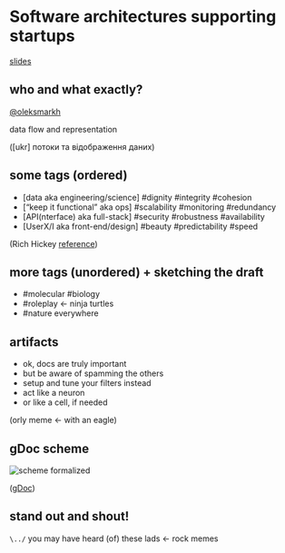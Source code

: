 # Software architectures supporting startups

[slides](https://slidr.io/oleksmarkh/software-architectures-supporting-startups)

## who and what exactly?

[@oleksmarkh](https://twitter.com/oleksmarkh)

data flow and representation

([ukr] потоки та відображення даних)

## some tags (ordered)

* [data aka engineering/science] #dignity #integrity #cohesion
* [“keep it functional” aka ops] #scalability #monitoring #redundancy
* [API(nterface) aka full-stack] #security #robustness #availability
* [UserX/I aka front-end/design] #beauty #predictability #speed

(Rich Hickey [reference](https://www.infoq.com/presentations/Simple-Made-Easy))

## more tags (unordered) + sketching the draft

* #molecular #biology
* #roleplay <- ninja turtles
* #nature everywhere

## artifacts

* ok, docs are truly important
* but be aware of spamming the others
* setup and tune your filters instead
* act like a neuron
* or like a cell, if needed

(orly meme <- with an eagle)

## gDoc scheme

![scheme formalized](https://docs.google.com/drawings/d/1ZsIFrWc5cO-bUMJbwIhDez9DdJMLrPv3K6bn9elb-ao/pub?w=1467&h=618)

([gDoc](https://docs.google.com/drawings/d/1ZsIFrWc5cO-bUMJbwIhDez9DdJMLrPv3K6bn9elb-ao))

## stand out and shout!

`\../` you may have heard (of) these lads <- rock memes

